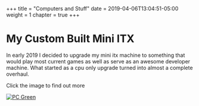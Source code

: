 +++
title = "Computers and Stuff"
date = 2019-04-06T13:04:51-05:00
weight = 1
chapter = true
+++

# My Custom Built Mini ITX

In early 2019 I decided to upgrade my mini itx machine to something that would play most current games as well as serve as an awesome developer machine. What started as a cpu only upgrade turned into almost a complete overhaul.

Click the image to find out more

[![PC Green](/images/pcgreen.jpg)](/computers_and_stuff/mini_itx)